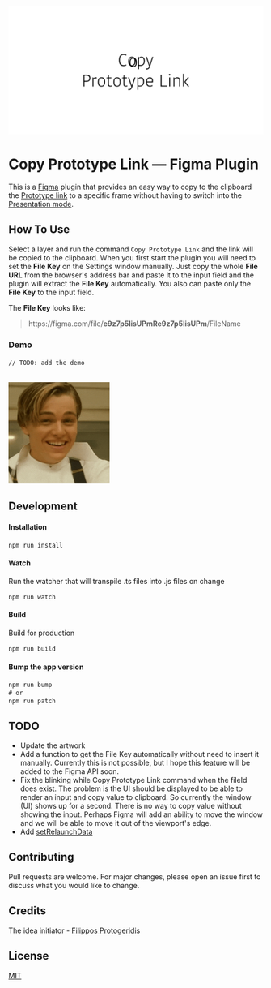 ![](img/banner.png)

# Copy Prototype Link &mdash; Figma Plugin

This is a [Figma](figma.com) plugin that provides an easy way to
copy to the clipboard the [Prototype link](https://help.figma.com/hc/en-us/articles/360039822654-Share-your-Prototype-with-Others)
to a specific frame without having to switch into the [Presentation mode](https://help.figma.com/hc/en-us/articles/360040318013-View-Prototypes-with-Presentation-View).



## How To Use

Select a layer and run the command `Copy Prototype Link` and the link will
be copied to the clipboard. When you first start the plugin
you will need to set the **File Key** on the Settings window manually.
Just copy the whole **File URL** from the browser's address bar and
paste it to the input field and the plugin will extract
the **File Key** automatically. You also can paste only
the **File Key** to the input field.

The **File Key** looks like:
> ht<span>tps://figma.com/file/**e9z7p5lisUPmRe9z7p5lisUPm**/FileName



### Demo

`// TODO: add the demo`

[<br><img src="img/demo.gif" width="200"/>](img/demo.gif)



## Development

#### Installation
```
npm run install
```

#### Watch

Run the watcher that will transpile .ts files into .js files on change
```
npm run watch
```

#### Build

Build for production
```
npm run build
```

#### Bump the app version

```
npm run bump
# or
npm run patch
```

## TODO
- Update the artwork
- Add a function to get the File Key automatically without need to insert it
manually. Currently this is not possible, but I hope this feature will be added
to the Figma API soon.
- Fix the blinking while Copy Prototype Link command when the fileId does exist.
The problem is the UI should be displayed to be able to render an input and
copy value to clipboard. So currently the window (UI) shows up for a second.
There is no way to copy value without showing the input. Perhaps Figma will
add an ability to move the window and we will be able to move it out of the
viewport's edge.
- Add [setRelaunchData](https://www.figma.com/plugin-docs/api/properties/nodes-setrelaunchdata/)


## Contributing
Pull requests are welcome. For major changes, please open an issue first to discuss what you would like to change.



## Credits
The idea initiator - [Filippos Protogeridis](https://github.com/protogeridis)



## License
[MIT](LICENSE)